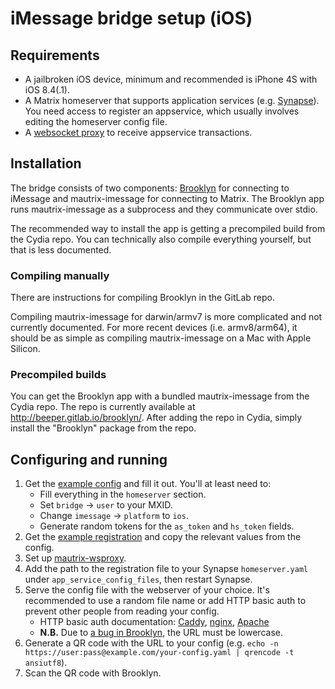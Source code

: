 # iMessage bridge setup (iOS)
## Requirements
* A jailbroken iOS device, minimum and recommended is iPhone 4S with iOS 8.4(.1).
* A Matrix homeserver that supports application services (e.g. [Synapse](https://github.com/matrix-org/synapse)).
  You need access to register an appservice, which usually involves editing the homeserver config file.
* A [websocket proxy](https://github.com/mautrix/wsproxy) to receive
  appservice transactions.

## Installation
The bridge consists of two components: [Brooklyn] for connecting to iMessage
and mautrix-imessage for connecting to Matrix. The Brooklyn app runs
mautrix-imessage as a subprocess and they communicate over stdio.

The recommended way to install the app is getting a precompiled build from the
Cydia repo. You can technically also compile everything yourself, but that is
less documented.

[Brooklyn]: https://gitlab.com/beeper/brooklyn

### Compiling manually
There are instructions for compiling Brooklyn in the GitLab repo.

Compiling mautrix-imessage for darwin/armv7 is more complicated and not
currently documented. For more recent devices (i.e. armv8/arm64), it should
be as simple as compiling mautrix-imessage on a Mac with Apple Silicon.

### Precompiled builds
You can get the Brooklyn app with a bundled mautrix-imessage from the Cydia
repo. The repo is currently available at <http://beeper.gitlab.io/brooklyn/>.
After adding the repo in Cydia, simply install the "Brooklyn" package from
the repo.

## Configuring and running
1. Get the [example config] and fill it out. You'll at least need to:
   * Fill everything in the `homeserver` section.
   * Set `bridge` -> `user` to your MXID.
   * Change `imessage` -> `platform` to `ios`.
   * Generate random tokens for the `as_token` and `hs_token` fields.
2. Get the [example registration] and copy the relevant values from the config.
3. Set up [mautrix-wsproxy](https://github.com/mautrix/wsproxy).
4. Add the path to the registration file to your Synapse `homeserver.yaml`
   under `app_service_config_files`, then restart Synapse.
5. Serve the config file with the webserver of your choice. It's recommended
   to use a random file name or add HTTP basic auth to prevent other people
   from reading your config.
   * HTTP basic auth documentation:
     [Caddy](https://caddyserver.com/docs/caddyfile/directives/basicauth),
     [nginx](https://docs.nginx.com/nginx/admin-guide/security-controls/configuring-http-basic-authentication/),
     [Apache](https://httpd.apache.org/docs/2.4/howto/auth.html)
   * **N.B.** Due to [a bug in Brooklyn], the URL must be lowercase.
6. Generate a QR code with the URL to your config
   (e.g. `echo -n https://user:pass@example.com/your-config.yaml | qrencode -t ansiutf8`).
7. Scan the QR code with Brooklyn.

[example config]: https://github.com/mautrix/imessage/blob/master/example-config.yaml
[example registration]: https://github.com/mautrix/imessage/blob/master/example-registration.yaml
[a bug in Brooklyn]: https://gitlab.com/beeper/brooklyn/-/issues/7
